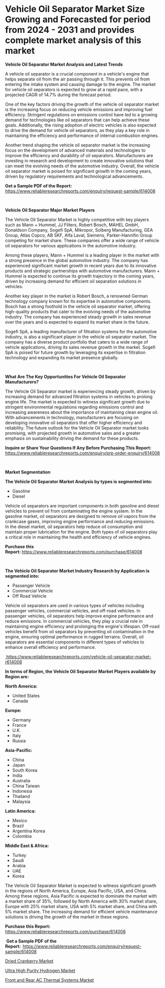 <p><h1>Vehicle Oil Separator Market Size Growing and Forecasted for period from 2024 - 2031 and provides complete market analysis of this market</h1></p><p><strong>Vehicle Oil Separator Market Analysis and Latest Trends</strong></p>
<p><p>A vehicle oil separator is a crucial component in a vehicle's engine that helps separate oil from the air passing through it. This prevents oil from entering the intake system and causing damage to the engine. The market for vehicle oil separators is expected to grow at a rapid pace, with a projected CAGR of 14.7% during the forecast period.</p><p>One of the key factors driving the growth of the vehicle oil separator market is the increasing focus on reducing vehicle emissions and improving fuel efficiency. Stringent regulations on emissions control have led to a growing demand for technologies like oil separators that can help achieve these goals. Additionally, the rising adoption of electric vehicles is also expected to drive the demand for vehicle oil separators, as they play a key role in maintaining the efficiency and performance of internal combustion engines.</p><p>Another trend shaping the vehicle oil separator market is the increasing focus on the development of advanced materials and technologies to improve the efficiency and durability of oil separators. Manufacturers are investing in research and development to create innovative solutions that can meet the evolving needs of the automotive industry. Overall, the vehicle oil separator market is poised for significant growth in the coming years, driven by regulatory requirements and technological advancements.</p></p>
<p><strong>Get a Sample PDF of the Report:&nbsp;</strong> <a href="https://www.reliableresearchreports.com/enquiry/request-sample/614008">https://www.reliableresearchreports.com/enquiry/request-sample/614008</a></p>
<p>&nbsp;</p>
<p><strong>Vehicle Oil Separator Major Market Players</strong></p>
<p><p>The Vehicle Oil Separator Market is highly competitive with key players such as Mann + Hummel, JJ Filters, Robert Bosch, MAHEL GmbH, Donaldson Company, Sogefi SpA, Mikropor, Solberg Manufacturing, GEA Group, Atlas Copco, AB SKF, Alfa Laval, Siemens, Parker-Hannifin Group competing for market share. These companies offer a wide range of vehicle oil separators for various applications in the automotive industry.</p><p>Among these players, Mann + Hummel is a leading player in the market with a strong presence in the global automotive industry. The company has experienced significant market growth in recent years due to its innovative products and strategic partnerships with automotive manufacturers. Mann + Hummel is expected to continue its growth trajectory in the coming years, driven by increasing demand for efficient oil separation solutions in vehicles.</p><p>Another key player in the market is Robert Bosch, a renowned German technology company known for its expertise in automotive components. Bosch has a strong foothold in the vehicle oil separator market, offering high-quality products that cater to the evolving needs of the automotive industry. The company has experienced steady growth in sales revenue over the years and is expected to expand its market share in the future.</p><p>Sogefi SpA, a leading manufacturer of filtration systems for the automotive industry, is also a significant player in the vehicle oil separator market. The company has a diverse product portfolio that caters to a wide range of vehicle applications, driving its sales revenue growth in the market. Sogefi SpA is poised for future growth by leveraging its expertise in filtration technology and expanding its market presence globally.</p></p>
<p>&nbsp;</p>
<p><strong>What Are The Key Opportunities For Vehicle Oil Separator Manufacturers?</strong></p>
<p><p>The Vehicle Oil Separator market is experiencing steady growth, driven by increasing demand for advanced filtration systems in vehicles to prolong engine life. The market is expected to witness significant growth due to stringent environmental regulations regarding emissions control and increasing awareness about the importance of maintaining clean engine oil. With advancements in technology, manufacturers are focusing on developing innovative oil separators that offer higher efficiency and reliability. The future outlook for the Vehicle Oil Separator market looks promising, with projected growth in automotive sales and a greater emphasis on sustainability driving the demand for these products.</p></p>
<p><strong>Inquire or Share Your Questions If Any Before Purchasing This Report:</strong> <a href="https://www.reliableresearchreports.com/enquiry/pre-order-enquiry/614008">https://www.reliableresearchreports.com/enquiry/pre-order-enquiry/614008</a></p>
<p>&nbsp;</p>
<p><strong>Market Segmentation</strong></p>
<p><strong>The Vehicle Oil Separator Market Analysis by types is segmented into:</strong></p>
<p><ul><li>Gasoline</li><li>Diesel</li></ul></p>
<p><p>Vehicle oil separators are important components in both gasoline and diesel vehicles to prevent oil from contaminating the engine system. In the gasoline market, oil separators are designed to remove oil vapors from the crankcase gases, improving engine performance and reducing emissions. In the diesel market, oil separators help reduce oil consumption and maintain proper lubrication for the engine. Both types of oil separators play a critical role in maintaining the health and efficiency of vehicle engines.</p></p>
<p><strong>Purchase this Report:&nbsp;</strong><a href="https://www.reliableresearchreports.com/purchase/614008">https://www.reliableresearchreports.com/purchase/614008</a></p>
<p>&nbsp;</p>
<p><strong>The Vehicle Oil Separator Market Industry Research by Application is segmented into:</strong></p>
<p><ul><li>Passenger Vehicle</li><li>Commercial Vehicle</li><li>Off Road Vehicle</li></ul></p>
<p><p>Vehicle oil separators are used in various types of vehicles including passenger vehicles, commercial vehicles, and off-road vehicles. In passenger vehicles, oil separators help improve engine performance and reduce emissions. In commercial vehicles, they play a crucial role in maintaining engine efficiency and prolonging the engine's lifespan. Off-road vehicles benefit from oil separators by preventing oil contamination in the engine, ensuring optimal performance in rugged terrains. Overall, oil separators are essential components in different types of vehicles to enhance overall efficiency and performance.</p></p>
<p><a href="https://www.reliableresearchreports.com/vehicle-oil-separator-market-r614008">&nbsp;https://www.reliableresearchreports.com/vehicle-oil-separator-market-r614008</a></p>
<p><strong>In terms of Region, the Vehicle Oil Separator Market Players available by Region are:</strong></p>
<p>
    <p> <strong> North America: </strong>
        <ul>
            <li>United States</li>
            <li>Canada</li>
        </ul>
        </p> 
    <p> <strong> Europe: </strong>
        <ul>
            <li>Germany</li>
            <li>France</li>
            <li>U.K.</li>
            <li>Italy</li>
            <li>Russia</li>
        </ul>
        </p> 
    <p> <strong> Asia-Pacific: </strong>
        <ul>
            <li>China</li>
            <li>Japan</li>
            <li>South Korea</li>
            <li>India</li>
            <li>Australia</li>
            <li>China Taiwan</li>
            <li>Indonesia</li>
            <li>Thailand</li>
            <li>Malaysia</li>
        </ul>
        </p> 
    <p> <strong> Latin America: </strong>
        <ul>
            <li>Mexico</li>
            <li>Brazil</li>
            <li>Argentina Korea</li>
            <li>Colombia</li>
        </ul>
        </p> 
    <p> <strong> Middle East & Africa: </strong>
        <ul>
            <li>Turkey</li>
            <li>Saudi</li>
            <li>Arabia</li>
            <li>UAE</li>
            <li>Korea</li>
        </ul>
    </p>
    </p>
<p><p>The Vehicle Oil Separator Market is expected to witness significant growth in the regions of North America, Europe, Asia Pacific, USA, and China. Among these regions, Asia Pacific is expected to dominate the market with a market share of 35%, followed by North America with 30% market share, Europe with 25% market share, USA with 5% market share, and China with 5% market share. The increasing demand for efficient vehicle maintenance solutions is driving the growth of the market in these regions.</p></p>
<p><strong>Purchase this Report: </strong><a href="https://www.reliableresearchreports.com/purchase/614008">https://www.reliableresearchreports.com/purchase/614008</a></p>
<p>&nbsp;<strong>Get a Sample PDF of the Report:&nbsp;&nbsp;</strong><a href="https://www.reliableresearchreports.com/enquiry/request-sample/614008">https://www.reliableresearchreports.com/enquiry/request-sample/614008</a></p>
<p><strong></strong></p>
<p><p><a href="https://github.com/michealerrygz/Market-Research-Report-List-1/blob/main/dried-cranberry-market.md">Dried Cranberry Market</a></p><p><a href="https://github.com/brittnycachero596/Market-Research-Report-List-1/blob/main/ultra-high-purity-hydrogen-market.md">Ultra High Purity Hydrogen Market</a></p><p><a href="https://github.com/abigailsutherland7889/Market-Research-Report-List-1/blob/main/front-and-rear-ac-thermal-systems-market.md">Front and Rear AC Thermal Systems Market</a></p></p>